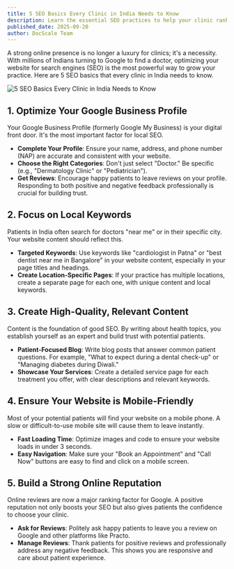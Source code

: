 ```yaml
---
title: 5 SEO Basics Every Clinic in India Needs to Know
description: Learn the essential SEO practices to help your clinic rank higher and attract more local patients.
published_date: 2025-09-20
author: DocScale Team
---
```


A strong online presence is no longer a luxury for clinics; it's a necessity. With millions of Indians turning to Google to find a doctor, optimizing your website for search engines (SEO) is the most powerful way to grow your practice. Here are 5 SEO basics that every clinic in India needs to know.

![5 SEO Basics Every Clinic in India Needs to Know](/images/5-seo-basics-every-clinic-in-india-needs-to-know.png)

## 1. Optimize Your Google Business Profile

Your Google Business Profile (formerly Google My Business) is your digital front door. It's the most important factor for local SEO.
* **Complete Your Profile**: Ensure your name, address, and phone number (NAP) are accurate and consistent with your website.
* **Choose the Right Categories**: Don't just select "Doctor." Be specific (e.g., "Dermatology Clinic" or "Pediatrician").
* **Get Reviews**: Encourage happy patients to leave reviews on your profile. Responding to both positive and negative feedback professionally is crucial for building trust.

## 2. Focus on Local Keywords

Patients in India often search for doctors "near me" or in their specific city. Your website content should reflect this.
* **Targeted Keywords**: Use keywords like "cardiologist in Patna" or "best dentist near me in Bangalore" in your website content, especially in your page titles and headings.
* **Create Location-Specific Pages**: If your practice has multiple locations, create a separate page for each one, with unique content and local keywords.

## 3. Create High-Quality, Relevant Content

Content is the foundation of good SEO. By writing about health topics, you establish yourself as an expert and build trust with potential patients.
* **Patient-Focused Blog**: Write blog posts that answer common patient questions. For example, "What to expect during a dental check-up" or "Managing diabetes during Diwali."
* **Showcase Your Services**: Create a detailed service page for each treatment you offer, with clear descriptions and relevant keywords.

## 4. Ensure Your Website is Mobile-Friendly

Most of your potential patients will find your website on a mobile phone. A slow or difficult-to-use mobile site will cause them to leave instantly.
* **Fast Loading Time**: Optimize images and code to ensure your website loads in under 3 seconds.
* **Easy Navigation**: Make sure your "Book an Appointment" and "Call Now" buttons are easy to find and click on a mobile screen.

## 5. Build a Strong Online Reputation

Online reviews are now a major ranking factor for Google. A positive reputation not only boosts your SEO but also gives patients the confidence to choose your clinic.
* **Ask for Reviews**: Politely ask happy patients to leave you a review on Google and other platforms like Practo.
* **Manage Reviews**: Thank patients for positive reviews and professionally address any negative feedback. This shows you are responsive and care about patient experience.